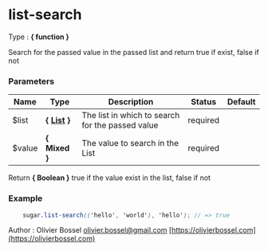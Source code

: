 # list-search

<!-- @namespace: sugar.scss.list.list-search -->

Type : **{ function }**


Search for the passed value in the passed list and return true if exist, false if not



### Parameters
Name  |  Type  |  Description  |  Status  |  Default
------------  |  ------------  |  ------------  |  ------------  |  ------------
$list  |  **{ [List](http://www.sass-lang.com/documentation/file.SASS_REFERENCE.html#lists) }**  |  The list in which to search for the passed value  |  required  |
$value  |  **{ Mixed }**  |  The value to search in the List  |  required  |

Return **{ Boolean }** true if the value exist in the list, false if not

### Example
```scss
	sugar.list-search(('hello', 'world'), 'hello'); // => true
```
Author : Olivier Bossel [olivier.bossel@gmail.com](mailto:olivier.bossel@gmail.com) [https://olivierbossel.com](https://olivierbossel.com)